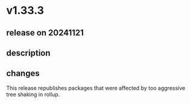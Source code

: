 # v1.33.3

## release on 20241121

## description

## changes

This release republishes packages that were affected by too aggressive tree shaking in rollup.

